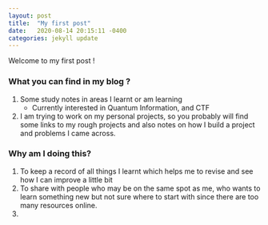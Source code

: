 ```yaml
---
layout: post
title:  "My first post"
date:   2020-08-14 20:15:11 -0400
categories: jekyll update
---
```

Welcome to my first post !

### What you can find in my blog ?
1. Some study notes in areas I learnt or am learning 
	- Currently interested in Quantum Information, and CTF
2. I am trying to work on my personal projects, so you probably will find some links to my rough projects and also notes on how I build a project and problems I came across. 


### Why am I doing this?
1. To keep a record of all things I learnt which helps me to revise and see how I can improve a little bit 
2. To share with people who may be on the same spot as me, who wants to learn something new but not sure where to start with since there are too many resources online.
3. 